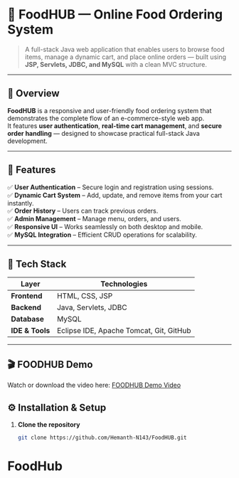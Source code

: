 # 🍔 FoodHUB — Online Food Ordering System  

> A full-stack Java web application that enables users to browse food items, manage a dynamic cart, and place online orders — built using **JSP, Servlets, JDBC, and MySQL** with a clean MVC structure.

---

## 🧾 Overview  
**FoodHUB** is a responsive and user-friendly food ordering system that demonstrates the complete flow of an e-commerce-style web app.  
It features **user authentication**, **real-time cart management**, and **secure order handling** — designed to showcase practical full-stack Java development.

---

## 🚀 Features  
✅ **User Authentication** – Secure login and registration using sessions.  
✅ **Dynamic Cart System** – Add, update, and remove items from your cart instantly.  
✅ **Order History** – Users can track previous orders.  
✅ **Admin Management** – Manage menu, orders, and users.  
✅ **Responsive UI** – Works seamlessly on both desktop and mobile.  
✅ **MySQL Integration** – Efficient CRUD operations for scalability.  

---

## 🧩 Tech Stack  

| Layer | Technologies |
|-------|---------------|
| **Frontend** | HTML, CSS, JSP |
| **Backend** | Java, Servlets, JDBC |
| **Database** | MySQL |
| **IDE & Tools** | Eclipse IDE, Apache Tomcat, Git, GitHub |

---

## 🎬 FOODHUB Demo

Watch or download the video here: [FOODHUB Demo Video](https://drive.google.com/file/d/1KDYnkroHyooqbGRcZ1YWbB5GhmJgz5mQ/view?usp=drive_link)




## ⚙️ Installation & Setup  

1. **Clone the repository**
   ```bash
   git clone https://github.com/Hemanth-N143/FoodHUB.git
# FoodHub
